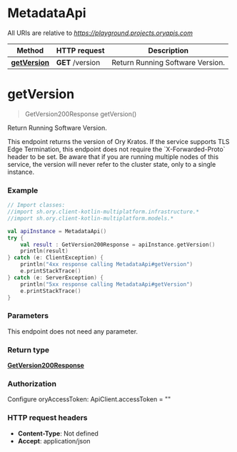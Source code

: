 # MetadataApi

All URIs are relative to *https://playground.projects.oryapis.com*

| Method | HTTP request | Description |
| ------------- | ------------- | ------------- |
| [**getVersion**](MetadataApi.md#getVersion) | **GET** /version | Return Running Software Version. |


<a id="getVersion"></a>
# **getVersion**
> GetVersion200Response getVersion()

Return Running Software Version.

This endpoint returns the version of Ory Kratos.  If the service supports TLS Edge Termination, this endpoint does not require the &#x60;X-Forwarded-Proto&#x60; header to be set.  Be aware that if you are running multiple nodes of this service, the version will never refer to the cluster state, only to a single instance.

### Example
```kotlin
// Import classes:
//import sh.ory.client-kotlin-multiplatform.infrastructure.*
//import sh.ory.client-kotlin-multiplatform.models.*

val apiInstance = MetadataApi()
try {
    val result : GetVersion200Response = apiInstance.getVersion()
    println(result)
} catch (e: ClientException) {
    println("4xx response calling MetadataApi#getVersion")
    e.printStackTrace()
} catch (e: ServerException) {
    println("5xx response calling MetadataApi#getVersion")
    e.printStackTrace()
}
```

### Parameters
This endpoint does not need any parameter.

### Return type

[**GetVersion200Response**](GetVersion200Response.md)

### Authorization


Configure oryAccessToken:
    ApiClient.accessToken = ""

### HTTP request headers

 - **Content-Type**: Not defined
 - **Accept**: application/json

